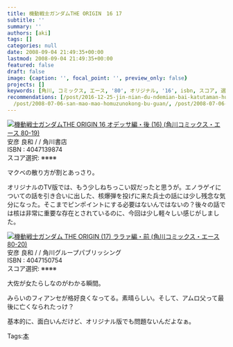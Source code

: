 ```yaml
---
title: 機動戦士ガンダムTHE ORIGIN　16 17
subtitle: ''
summary: ''
authors: [aki]
tags: []
categories: null
date: 2008-09-04 21:49:35+00:00
lastmod: 2008-09-04 21:49:35+00:00
featured: false
draft: false
image: {caption: '', focal_point: '', preview_only: false}
projects: []
keywords: [角川, コミックス, エース, '80', オリジナル, '16', isbn, スコア, 選択, 気分]
recommendations: [/post/2016-12-25-jin-nian-du-ndemian-bai-katutaman-hua-2016nian-bian/,
  /post/2008-07-06-san-mao-mao-homuzunokong-bu-guan/, /post/2008-07-06-nodamekantabire18-20/]
---
```

![](https://ecx.images-amazon.com/images/I/51H3jiLrJ1L._SL160_.jpg)[機動戦士ガンダムTHE ORIGIN 16 オデッサ編・後 (16) (角川コミックス・エース 80-19)](http://item.excite.co.jp/detail/ASIN_4047139874)  
安彦 良和 / / 角川書店  
ISBN : 4047139874  
スコア選択: ※※※※  
  
マクベの散り方が割とあっさり。  
  
オリジナルのTV版では、もう少しねちっこい奴だったと思うが。エノラゲイについての話を引き合いに出した、核爆弾を投げに来た兵士の話には少し残念な気分になった。そこまでピンポイントにする必要はないんではないの？後々の話では核は非常に重要な存在とされているのに、今回は少し軽々しい感じがしました。  
  
 ![](https://ecx.images-amazon.com/images/I/51sF3Gn2YkL._SL160_.jpg)[機動戦士ガンダム THE ORIGIN (17) ララァ編・前 (角川コミックス・エース 80-20)](http://item.excite.co.jp/detail/ASIN_4047150754)  
安彦 良和 / / 角川グループパブリッシング  
ISBN : 4047150754  
スコア選択: ※※※※  
  
大佐が女たらしなのがわかる瞬間。  
  
みらいのフィアンセが格好良くなってる。素晴らしい。そして、アムロ父って最後に亡くなられたっけ？  
  
基本的に、面白いんだけど、オリジナル版でも問題ないんだよなぁ。

Tags:[本](http://mrk0369.exblog.jp/tags/%E6%9C%AC/) 

